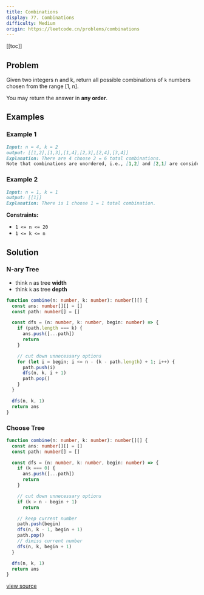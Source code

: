 ```yaml
---
title: Combinations
display: 77. Combinations
difficulty: Medium
origin: https://leetcode.cn/problems/combinations
---
```


[[toc]]

## Problem

Given two integers n and k, return all possible combinations of `k` numbers chosen from the range [1, n].

You may return the answer in **any order**.

## Examples

### Example 1

```md
Input: n = 4, k = 2
output: [[1,2],[1,3],[1,4],[2,3],[2,4],[3,4]]
Explanation: There are 4 choose 2 = 6 total combinations.
Note that combinations are unordered, i.e., [1,2] and [2,1] are considered to be the same combination.
```

### Example 2

```md
Input: n = 1, k = 1
output: [[1]]
Explanation: There is 1 choose 1 = 1 total combination.
```

**Constraints:**

- `1 <= n <= 20`
- `1 <= k <= n`

## Solution

### N-ary Tree

- think `n` as tree **width**
- think `k` as tree **depth**

```ts
function combine(n: number, k: number): number[][] {
  const ans: number[][] = []
  const path: number[] = []

  const dfs = (n: number, k: number, begin: number) => {
    if (path.length === k) {
      ans.push([...path])
      return
    }

    // cut down unnecessary options
    for (let i = begin; i <= n - (k - path.length) + 1; i++) {
      path.push(i)
      dfs(n, k, i + 1)
      path.pop()
    }
  }

  dfs(n, k, 1)
  return ans
}
```

### Choose Tree

```ts
function combine(n: number, k: number): number[][] {
  const ans: number[][] = []
  const path: number[] = []

  const dfs = (n: number, k: number, begin: number) => {
    if (k === 0) {
      ans.push([...path])
      return
    }

    // cut down unnecessary options
    if (k > n - begin + 1)
      return

    // keep current number
    path.push(begin)
    dfs(n, k - 1, begin + 1)
    path.pop()
    // dimiss current number
    dfs(n, k, begin + 1)
  }

  dfs(n, k, 1)
  return ans
}
```

[view source](https://leetcode.cn/problems/combinations)
